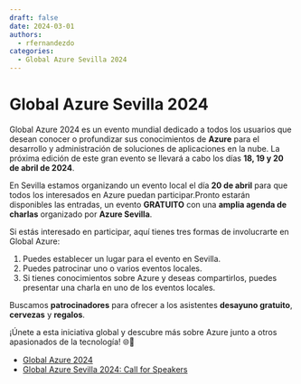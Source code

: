 ```yaml
---
draft: false
date: 2024-03-01
authors:
  - rfernandezdo
categories:
  - Global Azure Sevilla 2024
---
```


# Global Azure Sevilla 2024

Global Azure 2024 es un evento mundial dedicado a todos los usuarios que desean conocer o profundizar sus conocimientos de **Azure** para el desarrollo y administración de soluciones de aplicaciones en la nube. La próxima edición de este gran evento se llevará a cabo los días **18, 19 y 20 de abril de 2024**.

En Sevilla estamos organizando un evento local el día **20 de abril** para que todos los interesados en Azure puedan participar.Pronto estarán disponibles las entradas, un evento **GRATUITO** con una **amplia agenda de charlas** organizado por **Azure Sevilla**.

Si estás interesado en participar, aquí tienes tres formas de involucrarte en Global Azure:

1. Puedes establecer un lugar para el evento en Sevilla.
2. Puedes patrocinar uno o varios eventos locales.
3. Si tienes conocimientos sobre Azure y deseas compartirlos, puedes presentar una charla en uno de los eventos locales.

 Buscamos **patrocinadores** para ofrecer a los asistentes **desayuno gratuito**, **cervezas** y **regalos**.

¡Únete a esta iniciativa global y descubre más sobre Azure junto a otros apasionados de la tecnología! 🌐🔵

- [Global Azure 2024](https://globalazure.net/)
- [Global Azure Sevilla 2024: Call for Speakers](https://sessionize.com/global-azure-sevilla-2024/)
